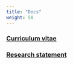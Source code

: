 ```yaml
---
title: "Docs"
weight: 50
---
```


### [Curriculum vitae](https://cdn.githubraw.com/marwage/marwage.github.io/main/doc/cv.pdf)

### [Research statement](https://cdn.githubraw.com/marwage/marwage.github.io/main/doc/research-statement.pdf)
